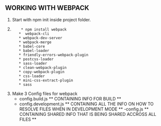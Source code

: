 ## WORKING WITH WEBPACK

1.  Start with npm init inside project folder.
2.         * npm install webpack
          *  webpack-cli
          * webpack-dev-server
          * webpack-merge
          * babel-core
          * babel-loader
          * friendly-errors-webpack-plugin
          * postcss-loader
          * sass-loader
          * clean-webpack-plugin
          * copy-webpack-plugin
          * css-loader
          * mini-css-extract-plugin
          * sass
3.  Make 3 Config files for webpack
    - config.build.js ** CONTAINING INFO FOR BUILD **
    - config.development.js ** CONTAINING ALL THE INFO ON HOW TO RESOLVE FILES WHEN IN DEVELOPMENT MODE **
      -config.js ** CONTAINING SHARED INFO THAT IS BEING SHARED ACCROSS ALL FILES **
